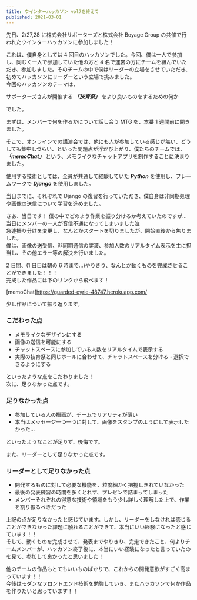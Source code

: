 ```yaml
---
title: ウインターハッカソン vol7を終えて
published: 2021-03-01
---
```


先日、2/27,28 に株式会社サポーターズと株式会社 Boyage Group の共催で行われたウインターハッカソンに参加しました！

これは、僕自身としては 4 回目のハッカソンでした。今回、僕は一人で参加し、同じく一人で参加していた他の方と 4 名で運営の方にチームを組んでいただき、参加しました。そのチームの中で僕はリーダーの立場をさせていただき、初めてハッカソンにリーダーという立場で挑みました。<br>
今回のハッカソンのテーマは、

サポーターズさんが開催する **_「技育祭」_** をより良いものをするための何か

でした。

まずは、メンバーで何を作るかについて話し合う MTG を、本番 1 週間前に開きました。

そこで、オンラインでの講演会では、他にも人が参加している感じが無い、どうしても集中しづらい、といった問題点が浮かび上がり、僕たちのチームでは、 **_「memoChat」_** という、メモライクなチャットアプリを制作することに決まりました。

使用する技術としては、全員が共通して経験していた **_Python_** を使用し、フレームワークで **_Django_** を使用しました。

当日までに、それぞれで Django の復習を行っていただき、僕自身は非同期処理や画像の送信について学習を進めました。<br>

さあ、当日です！ 僕の中でどのよう作業を振り分けるか考えていたのですが...<br>
当日にメンバーの一人が音信不通になってしまいました泣<br>
急遽振り分けを変更し、なんとかスタートを切りましたが、開始直後から焦りました。<br>
僕は、画像の送受信、非同期通信の実装、参加人数のリアルタイム表示を主に担当し、その他エラー等の解決を行いました。

2 日間、(1 日目は朝の 6 時まで...)やりきり、なんとか動くものを完成させることができました！！！<br>
完成した作品には下のリンクから飛べます！<br>

[memoChat]https://guarded-eyrie-48747.herokuapp.com/

少し作品について振り返ります。

### こだわった点

- メモライクなデザインにする
- 画像の送信を可能にする
- チャットスペースに参加している人数をリアルタイムで表示する
- 実際の技育祭と同じホールに合わせて、チャットスペースを分ける・選択できるようにする

といったような点をこだわりました！<br>
次に、足りなかった点です。

### 足りなかった点

- 参加している人の描画が、チームでリアリティが薄い
- 本当はメッセージ一つ一つに対して、画像をスタンプのようにして表示したかった...

といったようなことが足りず、後悔です。

また、リーダーとして足りなかった点です。

### リーダーとして足りなかった点

- 開発するものに対して必要な機能を、粒度細かく把握しきれていなかった
- 最後の発表練習の時間を多くとれず、プレゼンで詰まってしまった
- メンバーそれぞれの得意な技術や領域をもう少し詳しく理解した上で、作業を割り振るべきだった

上記の点が足りなかったと感じています。しかし、リーダーをしなければ感じることができなかった課題に触れることができて、本当にいい経験になったと感じています！！<br>
そして、動くものを完成させて、発表までやりきり、完走できたこと、何よりチームメンバーが、ハッカソン終了後に、本当にいい経験になったと言っていたのを見て、参加して良かったと思いました！<br>

他のチームの作品もとてもいいものばかりで、これからの開発意欲がすごく高まっています！！<br>
今後はモダンなフロントエンド技術を勉強していき、またハッカソンで何か作品を作りたいと思っています！！
